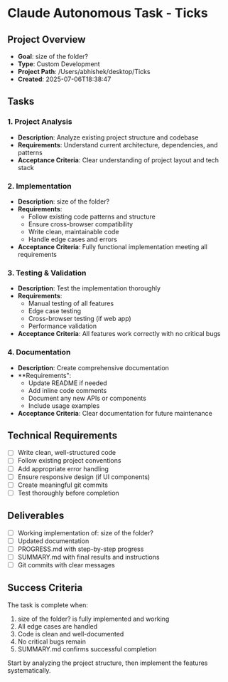 # Claude Autonomous Task - Ticks

## Project Overview
- **Goal**: size of the folder?
- **Type**: Custom Development
- **Project Path**: /Users/abhishek/desktop/Ticks
- **Created**: 2025-07-06T18:38:47

## Tasks

### 1. Project Analysis
- **Description**: Analyze existing project structure and codebase
- **Requirements**: Understand current architecture, dependencies, and patterns
- **Acceptance Criteria**: Clear understanding of project layout and tech stack

### 2. Implementation
- **Description**: size of the folder?
- **Requirements**: 
  - Follow existing code patterns and structure
  - Ensure cross-browser compatibility
  - Write clean, maintainable code
  - Handle edge cases and errors
- **Acceptance Criteria**: Fully functional implementation meeting all requirements

### 3. Testing & Validation
- **Description**: Test the implementation thoroughly
- **Requirements**: 
  - Manual testing of all features
  - Edge case testing
  - Cross-browser testing (if web app)
  - Performance validation
- **Acceptance Criteria**: All features work correctly with no critical bugs

### 4. Documentation
- **Description**: Create comprehensive documentation
- **Requirements":
  - Update README if needed
  - Add inline code comments
  - Document any new APIs or components
  - Include usage examples
- **Acceptance Criteria**: Clear documentation for future maintenance

## Technical Requirements
- [ ] Write clean, well-structured code
- [ ] Follow existing project conventions
- [ ] Add appropriate error handling
- [ ] Ensure responsive design (if UI components)
- [ ] Create meaningful git commits
- [ ] Test thoroughly before completion

## Deliverables
- [ ] Working implementation of: size of the folder?
- [ ] Updated documentation
- [ ] PROGRESS.md with step-by-step progress
- [ ] SUMMARY.md with final results and instructions
- [ ] Git commits with clear messages

## Success Criteria
The task is complete when:
1. size of the folder? is fully implemented and working
2. All edge cases are handled
3. Code is clean and well-documented
4. No critical bugs remain
5. SUMMARY.md confirms successful completion

Start by analyzing the project structure, then implement the features systematically.